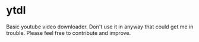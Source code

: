 # ytdl
Basic youtube video downloader. Don't use it in anyway that could get me in trouble. Please feel free to contribute and improve.
